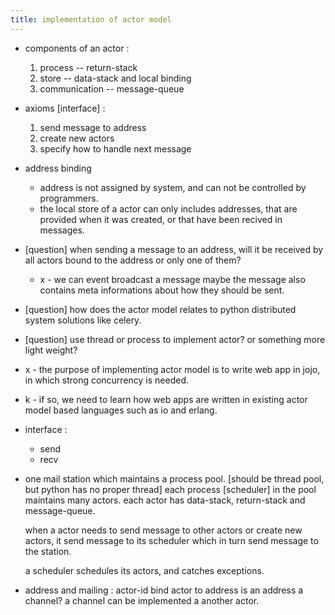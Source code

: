 ```yaml
---
title: implementation of actor model
---
```


- components of an actor :
  1. process -- return-stack
  2. store -- data-stack
     and local binding
  3. communication -- message-queue

- axioms [interface] :
  1. send message to address
  2. create new actors
  3. specify how to handle next message

- address binding
  - address is not assigned by system,
    and can not be controlled by programmers.
  - the local store of a actor
    can only includes addresses,
    that are provided when it was created,
    or that have been recived in messages.

- [question]
  when sending a message to an address,
  will it be received by all actors bound to the address
  or only one of them?

  - x -
    we can event broadcast a message
    maybe the message also contains meta informations
    about how they should be sent.

- [question]
  how does the actor model relates to python distributed system solutions like celery.

- [question]
  use thread or process to implement actor?
  or something more light weight?

- x -
  the purpose of implementing actor model
  is to write web app in jojo,
  in which strong concurrency is needed.

- k -
  if so,
  we need to learn how web apps are written
  in existing actor model based languages
  such as io and erlang.

- interface :
  - send
  - recv

- one mail station which maintains a process pool.
  [should be thread pool, but python has no proper thread]
  each process [scheduler] in the pool maintains many actors.
  each actor has data-stack, return-stack and message-queue.

  when a actor needs to send message to other actors
  or create new actors,
  it send message to its scheduler
  which in turn send message to the station.

  a scheduler schedules its actors,
  and catches exceptions.

- address and mailing :
  actor-id
  bind actor to address
  is an address a channel?
  a channel can be implemented a another actor.
